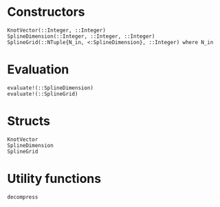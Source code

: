# Constructors

```@docs
KnotVector(::Integer, ::Integer)
SplineDimension(::Integer, ::Integer, ::Integer)
SplineGrid(::NTuple{N_in, <:SplineDimension}, ::Integer) where N_in
```

# Evaluation

```@docs
evaluate!(::SplineDimension)
evaluate!(::SplineGrid)
```

# Structs

```@docs
KnotVector
SplineDimension
SplineGrid
```

# Utility functions

```@docs
decompress
```